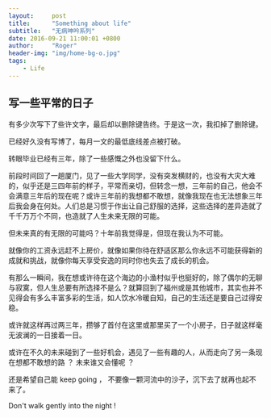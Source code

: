 ```yaml
---
layout:     post
title:      "Something about life"
subtitle:   "无病呻吟系列"
date: 2016-09-21 11:00:01 +0800
author:     "Roger"
header-img: "img/home-bg-o.jpg"
tags:
    - Life
---
```

写一些平常的日子
---

有多少次写下了些许文字，最后却以删除键告终。于是这一次，我扣掉了删除键。

已经好久没有写博了，每月一文的最低底线差点被打破。

转眼毕业已经有三年，除了一些感慨之外也没留下什么。

前段时间回了一趟厦门，见了一些大学同学，没有突发横财的，也没有大灾大难的，似乎还是三四年前的样子，平常而亲切，但转念一想，三年前的自己，他会不会满意三年后的现在呢？或许三年前的我想都不敢想，就像我现在也无法想象三年后我会身在何处。人们总是习惯于作出让自己舒服的选择，这些选择的差异造就了千千万万个不同，也造就了人生未来无限的可能。

但未来真的有无限的可能吗？十年前我觉得是，但现在我认为不可能。

就像你的工资永远赶不上房价，就像如果你待在舒适区那么你永远不可能获得新的成就和挑战，就像你每天享受安逸的同时你也失去了成长的机会。

有那么一瞬间，我在想或许待在这个海边的小渔村似乎也挺好的，除了偶尔的无聊与寂寞，但人生总要有所选择不是么？就算回到了福州或是其他城市，其实也并不见得会有多么丰富多彩的生活，如人饮水冷暖自知，自己的生活还是要自己过得安稳。

或许就这样再过两三年，攒够了首付在这里或那里买了一个小房子，日子就这样毫无波澜的一日接着一日。

或许在不久的未来碰到了一些好机会，遇见了一些有趣的人，从而走向了另一条现在想都不敢想的路 ？ 未来谁又会懂呢 ？

还是希望自己能 keep going ， 不要像一颗河流中的沙子，沉下去了就再也起不来了。

Don't walk gently into the night !
